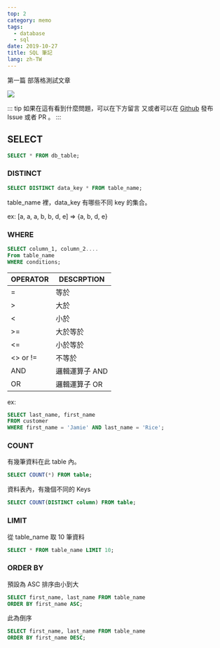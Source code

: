```yaml
---
top: 2
category: memo
tags:
  - database
  - sql
date: 2019-10-27
title: SQL 筆記
lang: zh-TW
---
```


第一篇 部落格測試文章

![](https://img.shields.io/github/license/meteorlxy/vuepress-theme-meteorlxy.svg?style=flat)

<!-- more -->

::: tip
如果在這有看到什麼問題，可以在下方留言
又或者可以在 [Github](https://github.com/kevinypfan) 發布 Issue 或者 PR 。
:::

## SELECT

```sql
SELECT * FROM db_table;
```

### DISTINCT

```sql
SELECT DISTINCT data_key * FROM table_name;
```

table_name 裡，data_key 有哪些不同 key 的集合。

ex: [a, a, a, b, b, d, e] => {a, b, d, e}

### WHERE

```sql
SELECT column_1, column_2....
From table_name
WHERE conditions;
```

| OPERATOR | DESCRPTION     |
| -------- | -------------- |
| =        | 等於           |
| >        | 大於           |
| <        | 小於           |
| >=       | 大於等於       |
| <=       | 小於等於       |
| <> or != | 不等於         |
| AND      | 邏輯運算子 AND |
| OR       | 邏輯運算子 OR  |

ex:

```sql
SELECT last_name, first_name
FROM customer
WHERE first_name = 'Jamie' AND last_name = 'Rice';
```

### COUNT

有幾筆資料在此 table 內。

```sql
SELECT COUNT(*) FROM table;
```

資料表內，有幾個不同的 Keys

```sql
SELECT COUNT(DISTINCT column) FROM table;
```

### LIMIT

從 table_name 取 10 筆資料

```sql
SELECT * FROM table_name LIMIT 10;
```

### ORDER BY

預設為 ASC 排序由小到大

```sql
SELECT first_name, last_name FROM table_name
ORDER BY first_name ASC;
```

此為倒序

```sql
SELECT first_name, last_name FROM table_name
ORDER BY first_name DESC;
```
